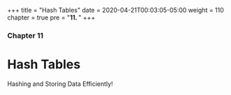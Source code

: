 +++
title = "Hash Tables"
date = 2020-04-21T00:03:05-05:00
weight = 110
chapter = true
pre = "<b>11. </b>"
+++

### Chapter 11

# Hash Tables

Hashing and Storing Data Efficiently!
